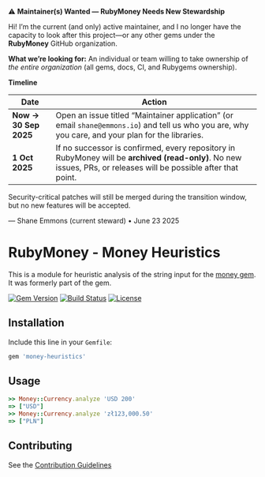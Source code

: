 ⚠️ **Maintainer(s) Wanted — RubyMoney Needs New Stewardship**  

Hi! I’m the current (and only) active maintainer, and I no longer have the capacity to look after this project—or any other gems under the **RubyMoney** GitHub organization.  

**What we’re looking for:** An individual or team willing to take ownership of *the entire organization* (all gems, docs, CI, and Rubygems ownership).  

**Timeline**  

| Date | Action |
|------|--------|
| **Now → 30 Sep 2025** | Open an issue titled “Maintainer application” (or email `shane@emmons.io`) and tell us who you are, why you care, and your plan for the libraries. |
| **1 Oct 2025** | If no successor is confirmed, every repository in RubyMoney will be **archived (read-only)**. No new issues, PRs, or releases will be possible after that point. |

Security-critical patches will still be merged during the transition window, but no new features will be accepted.  

— Shane Emmons (current steward) • June 23 2025


# RubyMoney - Money Heuristics

This is a module for heuristic analysis of the string input for the
[money gem](https://github.com/RubyMoney/money). It was formerly part of the gem.

[![Gem Version](https://badge.fury.io/rb/money-heuristics.svg)](https://rubygems.org/gems/money-heuristics)
[![Build Status](https://travis-ci.org/RubyMoney/money-heuristics.svg?branch=master)](https://travis-ci.org/RubyMoney/money-heuristics)
[![License](https://img.shields.io/github/license/RubyMoney/money-heuristics.svg)](https://opensource.org/licenses/MIT)

## Installation

Include this line in your `Gemfile`:

```ruby
gem 'money-heuristics'
```

## Usage

```ruby
>> Money::Currency.analyze 'USD 200'
=> ["USD"]
>> Money::Currency.analyze 'zł123,000.50'
=> ["PLN"]
```

## Contributing

See the [Contribution Guidelines](https://github.com/RubyMoney/money-heuristics/blob/master/CONTRIBUTING.md)
